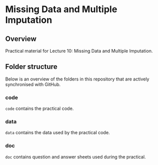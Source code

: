 # Missing Data and Multiple Imputation

## Overview

Practical material for Lecture 10: Missing Data and Multiple Imputation.

## Folder structure

Below is an overview of the folders in this repository that are actively synchronised with GitHub.

### code

`code` contains the practical code.

### data

`data` contains the data used by the practical code.

### doc

`doc` contains question and answer sheets used during the practical.